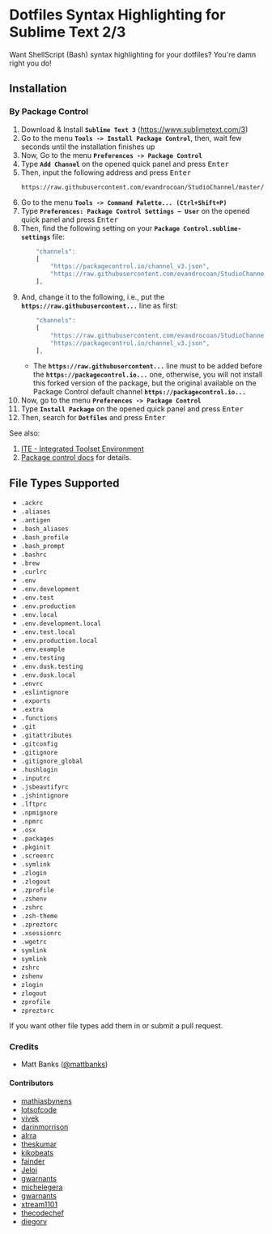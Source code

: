 # Dotfiles Syntax Highlighting for Sublime Text 2/3

Want ShellScript (Bash) syntax highlighting for your dotfiles? You're damn right you do!


## Installation

### By Package Control

1. Download & Install **`Sublime Text 3`** (https://www.sublimetext.com/3)
1. Go to the menu **`Tools -> Install Package Control`**, then,
   wait few seconds until the installation finishes up
1. Now,
   Go to the menu **`Preferences -> Package Control`**
1. Type **`Add Channel`** on the opened quick panel and press <kbd>Enter</kbd>
1. Then,
   input the following address and press <kbd>Enter</kbd>
   ```
   https://raw.githubusercontent.com/evandrocoan/StudioChannel/master/channel.json
   ```
1. Go to the menu **`Tools -> Command Palette...
   (Ctrl+Shift+P)`**
1. Type **`Preferences:
   Package Control Settings – User`** on the opened quick panel and press <kbd>Enter</kbd>
1. Then,
   find the following setting on your **`Package Control.sublime-settings`** file:
   ```js
       "channels":
       [
           "https://packagecontrol.io/channel_v3.json",
           "https://raw.githubusercontent.com/evandrocoan/StudioChannel/master/channel.json",
       ],
   ```
1. And,
   change it to the following, i.e.,
   put the **`https://raw.githubusercontent...`** line as first:
   ```js
       "channels":
       [
           "https://raw.githubusercontent.com/evandrocoan/StudioChannel/master/channel.json",
           "https://packagecontrol.io/channel_v3.json",
       ],
   ```
   * The **`https://raw.githubusercontent...`** line must to be added before the **`https://packagecontrol.io...`** one, otherwise,
     you will not install this forked version of the package,
     but the original available on the Package Control default channel **`https://packagecontrol.io...`**
1. Now,
   go to the menu **`Preferences -> Package Control`**
1. Type **`Install Package`** on the opened quick panel and press <kbd>Enter</kbd>
1. Then,
search for **`Dotfiles`** and press <kbd>Enter</kbd>

See also:
1. [ITE - Integrated Toolset Environment](https://github.com/evandrocoan/ITE)
1. [Package control docs](https://packagecontrol.io/docs/usage) for details.


## File Types Supported

- `.ackrc`
- `.aliases`
- `.antigen`
- `.bash_aliases`
- `.bash_profile`
- `.bash_prompt`
- `.bashrc`
- `.brew`
- `.curlrc`
- `.env`
- `.env.development`
- `.env.test`
- `.env.production`
- `.env.local`
- `.env.development.local`
- `.env.test.local`
- `.env.production.local`
- `.env.example`
-	`.env.testing`
-	`.env.dusk.testing`
-	`.env.dusk.local`
- `.envrc`
- `.eslintignore`
- `.exports`
- `.extra`
- `.functions`
- `.git`
- `.gitattributes`
- `.gitconfig`
- `.gitignore`
- `.gitignore_global`
- `.hushlogin`
- `.inputrc`
- `.jsbeautifyrc`
- `.jshintignore`
- `.lftprc`
- `.npmignore`
- `.npmrc`
- `.osx`
- `.packages`
- `.pkginit`
- `.screenrc`
- `.symlink`
- `.zlogin`
- `.zlogout`
- `.zprofile`
- `.zshenv`
- `.zshrc`
- `.zsh-theme`
- `.zpreztorc`
- `.xsessionrc`
- `.wgetrc`
- `symlink`
- `symlink`
- `zshrc`
- `zshenv`
- `zlogin`
- `zlogout`
- `zprofile`
- `zpreztorc`

If you want other file types add them in or submit a pull request.

### Credits

- Matt Banks ([@mattbanks](http://twitter.com/mattbanks))

#### Contributors

- [mathiasbynens](https://github.com/mathiasbynens)
- [lotsofcode](https://github.com/lotsofcode)
- [vivek](https://github.com/vivek)
- [darinmorrison](https://github.com/darinmorrison)
- [alrra](https://github.com/alrra)
- [theskumar](https://github.com/theskumar)
- [kikobeats](https://github.com/kikobeats)
- [fainder](https://github.com/fainder)
- [Jeloi](https://github.com/Jeloi)
- [gwarnants](https://github.com/gwarnants)
- [michelegera](https://github.com/michelegera)
- [gwarnants](https://github.com/gwarnants)
- [xtream1101](https://github.com/xtream1101)
- [thecodechef](https://github.com/thecodechef)
- [diegorv](https://github.com/diegorv)

